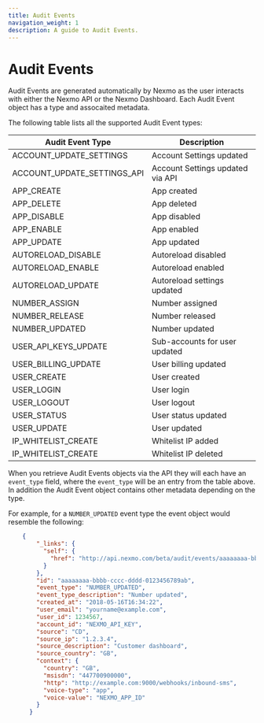 ```yaml
---
title: Audit Events
navigation_weight: 1
description: A guide to Audit Events.
---
```


# Audit Events

Audit Events are generated automatically by Nexmo as the user interacts with either the Nexmo API or the Nexmo Dashboard. Each Audit Event object has a type and assocaited metadata.

The following table lists all the supported Audit Event types:

| Audit Event Type | Description |
|----|----|
| ACCOUNT_UPDATE_SETTINGS | Account Settings updated |
| ACCOUNT_UPDATE_SETTINGS_API | Account Settings updated via API |
| APP_CREATE | App created |
| APP_DELETE | App deleted |
| APP_DISABLE | App disabled |
| APP_ENABLE | App enabled |
| APP_UPDATE | App updated |
| AUTORELOAD_DISABLE | Autoreload disabled |
| AUTORELOAD_ENABLE | Autoreload enabled |
| AUTORELOAD_UPDATE | Autoreload settings updated |
| NUMBER_ASSIGN | Number assigned |
| NUMBER_RELEASE | Number released |
| NUMBER_UPDATED | Number updated |
| USER_API_KEYS_UPDATE | Sub-accounts for user updated |
| USER_BILLING_UPDATE | User billing updated |
| USER_CREATE | User created |
| USER_LOGIN | User login |
| USER_LOGOUT | User logout |
| USER_STATUS | User status updated |
| USER_UPDATE | User updated |
| IP_WHITELIST_CREATE | Whitelist IP added |
| IP_WHITELIST_CREATE | Whitelist IP deleted |

When you retrieve Audit Events objects via the API they will each have an `event_type` field, where the `event_type` will be an entry from the table above. In addition the Audit Event object contains other metadata depending on the type.

For example, for a `NUMBER_UPDATED` event type the event object would resemble the following:

``` json
    {
        "_links": {
          "self": {
            "href": "http://api.nexmo.com/beta/audit/events/aaaaaaaa-bbbb-cccc-dddd-0123456789ab"
          }
        },
        "id": "aaaaaaaa-bbbb-cccc-dddd-0123456789ab",
        "event_type": "NUMBER_UPDATED",
        "event_type_description": "Number updated",
        "created_at": "2018-05-16T16:34:22",
        "user_email": "yourname@example.com",
        "user_id": 1234567,
        "account_id": "NEXMO_API_KEY",
        "source": "CD",
        "source_ip": "1.2.3.4",
        "source_description": "Customer dashboard",
        "source_country": "GB",
        "context": {
          "country": "GB",
          "msisdn": "447700900000",
          "http": "http://example.com:9000/webhooks/inbound-sms",
          "voice-type": "app",
          "voice-value": "NEXMO_APP_ID"
        }
      }
```
